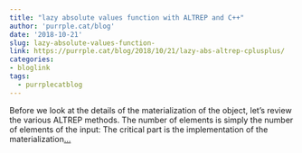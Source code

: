```yaml
---
title: "lazy absolute values function with ALTREP and C++"
author: 'purrple.cat/blog'
date: '2018-10-21'
slug: lazy-absolute-values-function-
link: https://purrple.cat/blog/2018/10/21/lazy-abs-altrep-cplusplus/
categories:
- bloglink
tags:
  - purrplecatblog
---
```


Before we look at the details of the materialization of the object, let’s review the various ALTREP methods. The number of elements is simply the number of elements of the input: The critical part is the implementation of the materialization[... <i class="fas fa-external-link-alt"></i>](https://purrple.cat/blog/2018/10/21/lazy-abs-altrep-cplusplus/)

